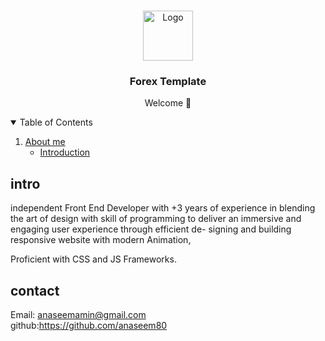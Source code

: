 
<br />
<p align="center">
  <a href="https://github.com/othneildrew/Best-README-Template">
    <img src="https://avatars.githubusercontent.com/u/111666236?v=4" alt="Logo" width="80" height="80">
  </a>

  <h3 align="center">Forex Template</h3>
  
  <p align="center">
    Welcome 👋
  
 <details open="open">
  <summary>Table of Contents</summary>
  <ol>
    <li>
      <a href="#About me">About me</a>
      <ul>
        <li><a href="#intro">Introduction</a></li>
      </ul>
    </li>
  </ol>
</details>
  
 ## intro 
  
independent Front End Developer with +3 years of experience in blending the art of design with skill of programming to deliver an immersive and engaging user experience through efficient de-
signing and building responsive website with modern Animation,

Proficient with CSS and JS Frameworks.
      
 ## contact
  
  Email: anaseemamin@gmail.com <br>
  github:https://github.com/anaseem80
